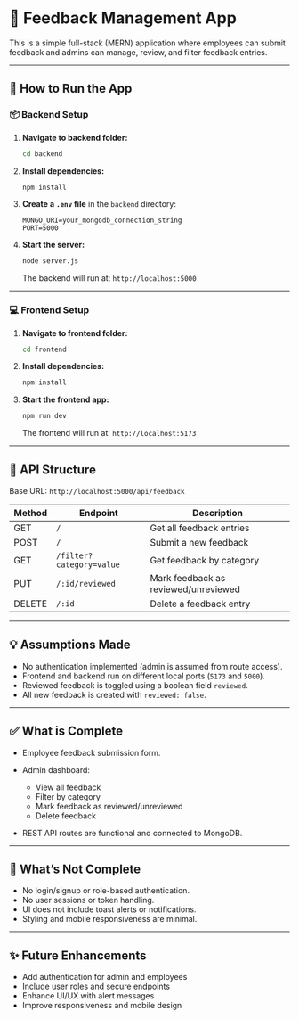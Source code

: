 # 📝 Feedback Management App

This is a simple full-stack (MERN) application where employees can submit feedback and admins can manage, review, and filter feedback entries.

---

## 🔧 How to Run the App

### 📦 Backend Setup

1. **Navigate to backend folder:**

   ```bash
   cd backend
   ```

2. **Install dependencies:**

   ```bash
   npm install
   ```

3. **Create a `.env` file** in the `backend` directory:

   ```env
   MONGO_URI=your_mongodb_connection_string
   PORT=5000
   ```

4. **Start the server:**

   ```bash
   node server.js
   ```

   The backend will run at: `http://localhost:5000`

---

### 💻 Frontend Setup

1. **Navigate to frontend folder:**

   ```bash
   cd frontend
   ```

2. **Install dependencies:**

   ```bash
   npm install
   ```

3. **Start the frontend app:**

   ```bash
   npm run dev
   ```

   The frontend will run at: `http://localhost:5173`

---

## 📱 API Structure

Base URL: `http://localhost:5000/api/feedback`

| Method | Endpoint                 | Description                          |
| ------ | ------------------------ | ------------------------------------ |
| GET    | `/`                      | Get all feedback entries             |
| POST   | `/`                      | Submit a new feedback                |
| GET    | `/filter?category=value` | Get feedback by category             |
| PUT    | `/:id/reviewed`          | Mark feedback as reviewed/unreviewed |
| DELETE | `/:id`                   | Delete a feedback entry              |

---

## 💡 Assumptions Made

- No authentication implemented (admin is assumed from route access).
- Frontend and backend run on different local ports (`5173` and `5000`).
- Reviewed feedback is toggled using a boolean field `reviewed`.
- All new feedback is created with `reviewed: false`.

---

## ✅ What is Complete

- Employee feedback submission form.
- Admin dashboard:

  - View all feedback
  - Filter by category
  - Mark feedback as reviewed/unreviewed
  - Delete feedback

- REST API routes are functional and connected to MongoDB.

---

## 🚧 What’s Not Complete

- No login/signup or role-based authentication.
- No user sessions or token handling.
- UI does not include toast alerts or notifications.
- Styling and mobile responsiveness are minimal.

---

## ✨ Future Enhancements

- Add authentication for admin and employees
- Include user roles and secure endpoints
- Enhance UI/UX with alert messages
- Improve responsiveness and mobile design
